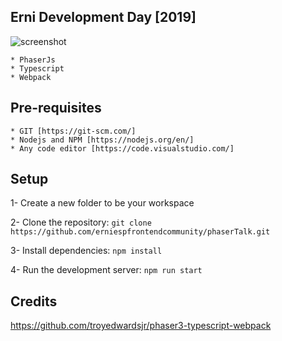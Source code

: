 ## Erni Development Day [2019]
![screenshot](http://phaser.io/images/img.png)

    * PhaserJs
    * Typescript
    * Webpack

## Pre-requisites

    * GIT [https://git-scm.com/]
    * Nodejs and NPM [https://nodejs.org/en/]
    * Any code editor [https://code.visualstudio.com/]
    
## Setup

1- Create a new folder to be your workspace

2- Clone the repository:  ```git clone https://github.com/erniespfrontendcommunity/phaserTalk.git```
        
3- Install dependencies:   ```npm install```
    
4- Run the development server: ```npm run start```
        
## Credits

https://github.com/troyedwardsjr/phaser3-typescript-webpack
       




